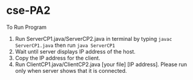 # cse-PA2

To Run Program
1. Run ServerCP1.java/ServerCP2.java in terminal by typing ```javac ServerCP1.java``` then run ```java ServerCP1 ``` 
2. Wait until server displays IP address of the host. 
3. Copy the IP address for the client. 
4. Run ClientCP1.java/ClientCP2.java [your file] [IP address]. Please run only when server shows that it is connected.
